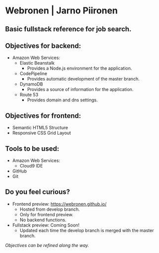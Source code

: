 # Webronen | Jarno Piironen
## Basic fullstack reference for job search.
## Objectives for backend:
* Amazon Web Services:
  * Elastic Beanstalk
    * Provides a Node.js environment for the application.
  * CodePipeline
    * Provides automatic development of the master branch.
  * DynamoDB
    * Provides a source of information for the application.
  * Route 53
    * Provides domain and dns settings.

## Objectives for frontend:
* Semantic HTML5 Structure
* Responsive CSS Grid Layout

## Tools to be used:
* Amazon Web Services:
  * Cloud9 IDE
* GitHub
* Git

## Do you feel curious?
* Frontend preview: https://webronen.github.io/
  * Hosted from develop branch.
  * Only for frontend preview.
  * No backend functions.
* Fullstack preview: Coming Soon!
  * Updated each time the develop branch is merged with the master branch.

*Objectives can be refined along the way.*
